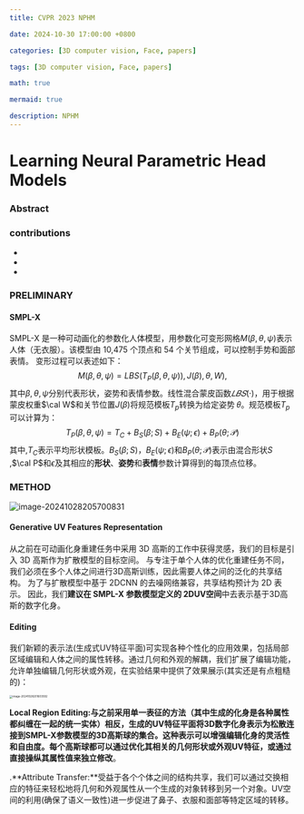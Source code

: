```yaml
---
title: CVPR 2023 NPHM

date: 2024-10-30 17:00:00 +0800

categories: [3D computer vision, Face, papers]

tags: [3D computer vision, Face, papers]

math: true

mermaid: true

description: NPHM
---
```


# Learning Neural Parametric Head Models

### Abstract



### contributions

* 
* 
* 

### PRELIMINARY

#### SMPL-X

SMPL-X 是一种可动画化的参数化人体模型，用参数化可变形网格$M(\beta,\theta,\psi)$表示人体（无衣服）。该模型由 10,475 个顶点和 54 个关节组成，可以控制手势和面部表情。 变形过程可以表述如下：
$$
M(\beta,\theta,\psi)=LBS(T_P(\beta,\theta,\psi)),J(\beta),\theta,W),
$$
其中$\beta,\theta,\psi$分别代表形状，姿势和表情参数。线性混合蒙皮函数$𝐿𝐵𝑆(·)$，用于根据蒙皮权重$\cal W$和关节位置$J(\beta)$将规范模板$T_{p}$转换为给定姿势 𝜃。规范模板$T_{p}$可以计算为：
$$
T_P(\beta,\theta,\psi)=T_C+B_S(\beta;S)+B_E(\psi;\epsilon)+B_P(\theta;\mathcal{P})
$$
其中,$T_{C}$表示平均形状模板。$B_S(\beta;S)$，$B_E(\psi;\epsilon)$和$B_P(\theta;\mathcal{P})$表示由混合形状$S$ ,$\cal P$和$\epsilon$及其相应的**形状**、**姿势**和**表情**参数计算得到的每顶点位移。

### METHOD

![image-20241028205700831](/Users/apple/Documents/GitHub/caimingshuo.github.io/imgs/3dv/3dv9/E3Gen_method.png)

#### **Generative UV Features Representation**

从之前在可动画化身重建任务中采用 3D 高斯的工作中获得灵感，我们的目标是引入 3D 高斯作为扩散模型的目标空间。 与专注于单个人体的优化重建任务不同，我们必须在多个人体之间进行3D高斯训练，因此需要人体之间的泛化的共享结构。 为了与扩散模型中基于 2DCNN 的去噪网络兼容，共享结构预计为 2D 表示。 因此，我们**建议在 SMPL-X 参数模型定义的 2DUV空间**中去表示基于3D高斯的数字化身。





#### Editing

我们新颖的表示法(生成式UV特征平面)可实现各种个性化的应用效果，包括局部区域编辑和人体之间的属性转移。通过几何和外观的解耦，我们扩展了编辑功能，允许单独编辑几何形状或外观，在实验结果中提供了效果展示(其实还是有点粗糙的)：

<img src="/Users/apple/Documents/GitHub/caimingshuo.github.io/imgs/3dv/3dv9/E3Gen_Editing.png" alt="image-20241028201603592" style="zoom: 33%;" />

**Local Region Editing:**与之前采用单一表征的方法（其中生成的化身是各种属性都纠缠在一起的统一实体）相反，生成的UV特征平面将3D数字化身表示为松散连接到SMPL-X参数模型的3D高斯球的集合。这种表示可以增强编辑化身的灵活性和自由度。每个高斯球都可以通过优化其相关的几何形状或外观UV特征，或通过直接操纵其属性值来**独立修改**。

.**Attribute Transfer:**受益于各个个体之间的结构共享，我们可以通过交换相应的特征来轻松地将几何和外观属性从一个生成的对象转移到另一个对象。UV空间的利用(确保了语义一致性)进一步促进了鼻子、衣服和面部等特定区域的转移。



